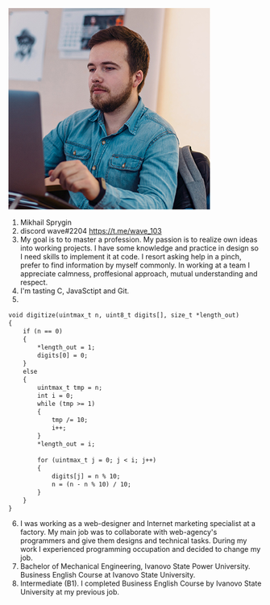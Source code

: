 ![my-photo](./photo_1.jpg)
1. Mikhail Sprygin
2. discord wave#2204
https://t.me/wave_103
3. My goal is to to master a profession. My passion is to realize own ideas into working projects. I have some knowledge and practice in design so I need skills to implement it at code.
I resort asking help in a pinch, prefer to find information by myself commonly. In working at a team I appreciate calmness, proffesional approach, mutual understanding and respect. 
4. I'm tasting C, JavaSctipt and Git.
5. 
```
void digitize(uintmax_t n, uint8_t digits[], size_t *length_out)
{
    if (n == 0)
    {
        *length_out = 1;
        digits[0] = 0;
    }
    else
    {
        uintmax_t tmp = n;
        int i = 0;
        while (tmp >= 1)
        {
            tmp /= 10;
            i++;
        }
        *length_out = i;

        for (uintmax_t j = 0; j < i; j++)
        {
            digits[j] = n % 10;
            n = (n - n % 10) / 10;
        }
    }
}
```
6. I was working as a web-designer and Internet marketing specialist at a factory. My main job was to collaborate with web-agency's programmers and give them designs and technical tasks. During my work I experienced programming occupation and decided to change my job.
7. Bachelor of Mechanical Engineering, Ivanovo State Power University.
Business English Course at Ivanovo State University.
8. Intermediate (B1). I completed Business English Course by Ivanovo State University at my previous job.